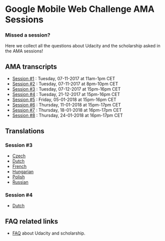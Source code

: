 # Google Mobile Web Challenge AMA Sessions

### Missed a session?

Here we collect all the questions about Udacity and the scholarship asked in the AMA sessions!

## AMA transcripts
- [Session #1](session-1.md) : Tuesday, 07-11-2017 at 11am-1pm CET
- [Session #2](session-2.md) : Tuesday, 07-11-2017 at 8pm-10pm CET
- [Session #3](session-3.md) : Tuesday, 07-12-2017 at 15pm-16pm CET
- [Session #4](session-4.md) : Tuesday, 21-12-2017 at 15pm-16pm CET
- [Session #5](session-5.md) : Friday, 05-01-2018 at 15pm-16pm CET
- [Session #6](session-6.md) : Thursday, 11-01-2018 at 15pm-17pm CET
- [Session #7](session-7.md) : Thursday, 18-01-2018 at 16pm-17pm CET
- [Session #8](session-8.md) : Thursday, 24-01-2018 at 16pm-17pm CET

## Translations

### Session #3
- [Czech](translations/session-3/cz.md)
- [Dutch](translations/session-3/nl.md)
- [French](translations/session-3/fr.md)
- [Hungarian](translations/session-3/hu.md)
- [Polish](translations/session-3/pl.md)
- [Russian](translations/session-3/ru.md)

### Session #4
- [Dutch](translations/session-4/nl.md)


## FAQ related links
- [FAQ](https://discussions.udacity.com/t/frequently-asked-questions-most-popular-ones-includes-official-answers/430201) about Udacity and scholarship.
